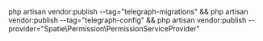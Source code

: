 php artisan vendor:publish --tag="telegraph-migrations" &&
php artisan vendor:publish --tag="telegraph-config" &&
php artisan vendor:publish --provider="Spatie\Permission\PermissionServiceProvider"

